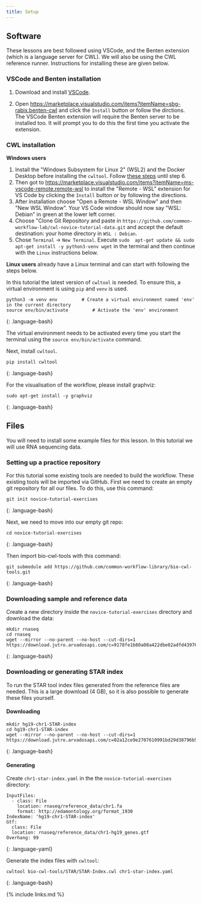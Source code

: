 ```yaml
---
title: Setup
---
```


## Software

These lessons are best followed using VSCode, and the Benten extension (which is a language server for CWL). We will also be using the CWL reference runner. Instructions for installing these are given below.

### VSCode and Benten installation

1. Download and install [VSCode](https://code.visualstudio.com/).

2. Open https://marketplace.visualstudio.com/items?itemName=sbg-rabix.benten-cwl and click the `Install` button or follow the dirctions. The VSCode Benten extension will require the Benten server to be installed too. It will prompt you to do this the first time you activate the extension.

### CWL installation

__Windows users__
1. Install the "Windows Subsystem for Linux 2" (WSL2) and the Docker Desktop before installing the `cwltool`. 
Follow [these steps](https://github.com/common-workflow-language/cwltool#ms-windows-users) until step 6.
2. Then got to https://marketplace.visualstudio.com/items?itemName=ms-vscode-remote.remote-wsl to install the "Remote - WSL" extension for VS Code by clicking the  `Install` button or by following the directions.
3. After installation choose "Open a Remote - WSL Window" and then "New WSL Window". Your VS Code window should now say "WSL: Debian" in green at the lower left corner. 
4. Choose "Clone Git Repository and paste in `https://github.com/common-workflow-lab/cwl-novice-tutorial-data.git` and accept the default destination: your home directory in `WSL : Debian`.
5. Chose `Terminal` → `New Terminal`. Execute `sudo  apt-get update && sudo apt-get install -y python3-venv wget` in the terminal and then continue with the `Linux` instructions below.

__Linux users__ already have a Linux terminal and can start with following the steps below.

In this tutorial the latest version of `cwltool` is needed. To ensure this, a virtual environment is using `pip` and `venv` is used.

~~~
python3 -m venv env			# Create a virtual environment named 'env' in the current directory
source env/bin/activate			# Activate the 'env' environment
~~~
{: .language-bash}

The virtual environment needs to be activated every time you start the terminal using the `source env/bin/activate` command.

Next, install `cwltool`.

~~~
pip install cwltool
~~~
{: .language-bash}


For the visualisation of the workflow, please install graphviz:

~~~
sudo apt-get install -y graphviz
~~~
{: .language-bash}

## Files

You will need to install some example files for this lesson. In this tutorial we will use RNA sequencing data.

### Setting up a practice repository
For this tutorial some existing tools are needed to build the workflow. These existing tools will be imported via GitHub. 
First we need to create an empty git repository for all our files. To do this, use this command:
~~~
git init novice-tutorial-exercises
~~~
{: .language-bash}

Next, we need to move into our empty git repo:

~~~
cd novice-tutorial-exercises
~~~
{: .language-bash}

Then import bio-cwl-tools with this command:
~~~
git submodule add https://github.com/common-workflow-library/bio-cwl-tools.git
~~~
{: .language-bash}

### Downloading sample and reference data
Create a new directory inside the `novice-tutorial-exercises` directory and download the data:
~~~
mkdir rnaseq
cd rnaseq
wget --mirror --no-parent --no-host --cut-dirs=1 https://download.jutro.arvadosapi.com/c=9178fe1b80a08a422dbe02adfd439764+925/
~~~
{: .language-bash}

### Downloading or generating STAR index
To run the STAR tool index files generated from the reference files are needed.
This is a large download (4 GB), so it is also possible to generate these files yourself.

#### Downloading
~~~
mkdir hg19-chr1-STAR-index
cd hg19-chr1-STAR-index
wget --mirror --no-parent --no-host --cut-dirs=1 https://download.jutro.arvadosapi.com/c=02a12ce9e2707610991bd29d38796b57+2912/
~~~
{: .language-bash}

#### Generating 
Create `chr1-star-index.yaml` in the the `novice-tutorial-exercises` directory:
~~~
InputFiles:
  - class: File
    location: rnaseq/reference_data/chr1.fa
    format: http://edamontology.org/format_1930
IndexName: 'hg19-chr1-STAR-index'
Gtf:
  class: File
  location: rnaseq/reference_data/chr1-hg19_genes.gtf
Overhang: 99
~~~
{: .language-yaml}

Generate the index files with `cwltool`:
~~~
cwltool bio-cwl-tools/STAR/STAR-Index.cwl chr1-star-index.yaml
~~~
{: .language-bash}

{% include links.md %}
